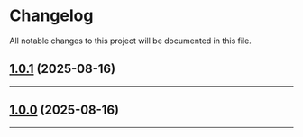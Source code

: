 <!--- BEGIN HEADER -->
# Changelog

All notable changes to this project will be documented in this file.
<!--- END HEADER -->

## [1.0.1](https://github.com/groton-school/slim-canvas-api-proxy/compare/v1.0.0...v1.0.1) (2025-08-16)


---

## [1.0.0](https://github.com/groton-school/slim-canvas-api-proxy/compare/529190f1158bbd72de00e74a306e3719c48a23c1...v1.0.0) (2025-08-16)


---


